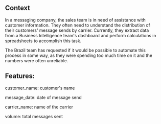 ## Context
In a messaging company, the sales team is in need of assistance with customer information. They often need to understand the distribution of their customers' message sends by carrier. Currently, they extract data from a Business Intelligence team's dashboard and perform calculations in spreadsheets to accomplish this task.

The Brazil team has requested if it would be possible to automate this process in some way, as they were spending too much time on it and the numbers were often unreliable.

## Features:
customer_name: customer's name

message_date: date of message send

carrier_name: name of the carrier

volume: total messages sent
